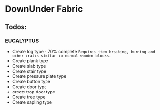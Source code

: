 # DownUnder Fabric

## Todos:
### EUCALYPTUS
* Create log type - 70% complete
``Requires item breaking, burning and other traits similar to normal wooden blocks.``
* Create plank type
* Create slab type
* Create stair type
* Create pressure plate type
* Create button type
* Create door type
* create trap door type
* Create tree type
* Create sapling type
 
